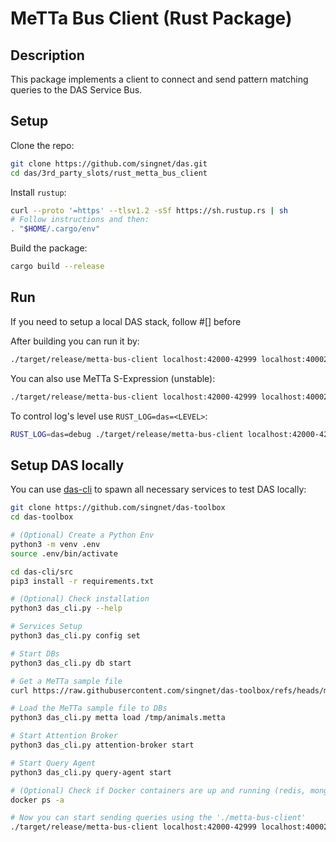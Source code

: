 # MeTTa Bus Client (Rust Package)

## Description

This package implements a client to connect and send pattern matching queries to the DAS Service Bus.

## Setup

Clone the repo:
```sh
git clone https://github.com/singnet/das.git
cd das/3rd_party_slots/rust_metta_bus_client
```

Install `rustup`:
```sh
curl --proto '=https' --tlsv1.2 -sSf https://sh.rustup.rs | sh
# Follow instructions and then:
. "$HOME/.cargo/env"
```

Build the package:
```sh
cargo build --release
```

## Run

If you need to setup a local DAS stack, follow #[] before

After building you can run it by:
```sh
./target/release/metta-bus-client localhost:42000-42999 localhost:40002 0 0 'LINK_TEMPLATE Expression 3 NODE Symbol Similarity NODE Symbol "human" VARIABLE S'
```

You can also use MeTTa S-Expression (unstable):
```sh
./target/release/metta-bus-client localhost:42000-42999 localhost:40002 0 0 'Similarity "human" $S'
```

To control log's level use `RUST_LOG=das=<LEVEL>`:
```sh
RUST_LOG=das=debug ./target/release/metta-bus-client localhost:42000-42999 localhost:40002 0 0 'LINK_TEMPLATE Expression 3 NODE Symbol Similarity NODE Symbol "human" VARIABLE S'
```

## Setup DAS locally

You can use [das-cli](https://github.com/singnet/das-toolbox/tree/master/das-cli) to spawn all necessary services to test DAS locally:
```sh
git clone https://github.com/singnet/das-toolbox
cd das-toolbox

# (Optional) Create a Python Env
python3 -m venv .env
source .env/bin/activate

cd das-cli/src
pip3 install -r requirements.txt

# (Optional) Check installation
python3 das_cli.py --help

# Services Setup
python3 das_cli.py config set

# Start DBs
python3 das_cli.py db start

# Get a MeTTa sample file
curl https://raw.githubusercontent.com/singnet/das-toolbox/refs/heads/master/das-cli/src/examples/data/animals.metta -o /tmp/animals.metta

# Load the MeTTa sample file to DBs
python3 das_cli.py metta load /tmp/animals.metta

# Start Attention Broker
python3 das_cli.py attention-broker start

# Start Query Agent
python3 das_cli.py query-agent start

# (Optional) Check if Docker containers are up and running (redis, mongodb, attention-broker and query-agent)
docker ps -a

# Now you can start sending queries using the './metta-bus-client'
./target/release/metta-bus-client localhost:42000-42999 localhost:40002 0 0 'Similarity "human" $S'
```
